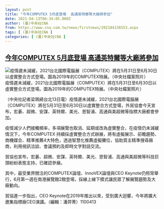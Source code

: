 ```yaml
---
layout: post
title: "今年COMPUTEX 5月底登場  高通英特爾等大廠將參加"
date: 2021-04-13T06:34:05.000Z
author: (臺)中央社CNA
from: https://www.cna.com.tw/news/firstnews/202104130153.aspx
tags: [ (臺)中央社CNA ]
categories: [ (臺)中央社CNA ]
---
```

<!--1618295645000-->
[今年COMPUTEX 5月底登場  高通英特爾等大廠將參加](https://www.cna.com.tw/news/firstnews/202104130153.aspx)
------

<div>
<div class="fullPic"><div class="floatImg center"><div class="BGimgWrap" style="--aspect-ratio:3000/2250;"><picture><source media="(max-width: 414px)" srcset="https://imgcdn.cna.com.tw/www/WebPhotos/800/20200612/3000x2250_089334760858.jpg"><source media="(min-width: 413px)" srcset="https://imgcdn.cna.com.tw/www/WebPhotos/1024/20200612/3000x2250_089334760858.jpg"><img src="https://images.weserv.nl/?url=imgcdn.cna.com.tw/www/WebPhotos/800/20200612/3000x2250_089334760858.jpg" alt="疫情遲未減緩，2021台北國際電腦展（COMPUTEX）將在5月31日至6月30日以虛實整合方式登場。圖為2019年的COMPUTEX特展。（中央社檔案照片）" srcset="https://imgcdn.cna.com.tw/www/WebPhotos/800/20200612/3000x2250_089334760858.jpg 414w, https://imgcdn.cna.com.tw/www/WebPhotos/1024/20200612/3000x2250_089334760858.jpg 1024w"></picture></div><div class="picinfo">疫情遲未減緩，2021台北國際電腦展（COMPUTEX）將在5月31日至6月30日以虛實整合方式登場。圖為2019年的COMPUTEX特展。（中央社檔案照片）</div></div></div><div></div><div class="paragraph"><p>（中央社記者梁珮綺台北13日電）疫情遲未減緩，2021台北國際電腦展（COMPUTEX）將在5月31日至6月30日以虛實整合方式登場，外貿協會今天宣布，宏碁、超微、安謀、英特爾、美光、恩智浦、高通與美超微等指標大廠都會參加。</p><p>疫情減少人們接觸頻率，多項展覽也取消、延期或改為虛實整合，在疫情仍未減緩情況下，今年COMPUTEX 持續採虛實整合方式辦展，將有虛擬展示、前瞻趨勢、商機媒合、精準推薦4大特色，透過智慧化推薦虛擬攤位，協助買主精準搜尋廠商，利用視訊洽談、會議預約及即時文字對話交流。</p><p>貿協也宣布，宏碁、超微、安謀、英特爾、美光、恩智浦、高通與美超微等科技巨頭紛紛表態支持，已確認參展。</p><p>其中，最受業界關注的COMPUTEX論壇、InnoVEX論壇與CEO Keynote仍照常舉行，6月第一週在南港展覽館2館登場，採線上線下模式讓民眾了解展覽趨勢及大廠動向。</p><p>貿協進一步指出，CEO Keynote在2019年推出以來，受到廣大迴響，今年將擴大邀集指標廠CEO演講。（編輯：潘羿菁）1100413</p></div>
</div>
